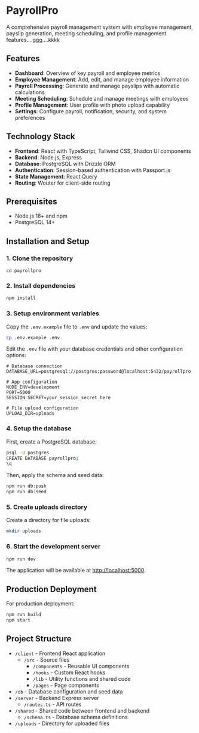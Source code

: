 # PayrollPro

A comprehensive payroll management system with employee management, payslip generation, meeting scheduling, and profile management features....ggg....kkkk

## Features

- **Dashboard**: Overview of key payroll and employee metrics
- **Employee Management**: Add, edit, and manage employee information
- **Payroll Processing**: Generate and manage payslips with automatic calculations
- **Meeting Scheduling**: Schedule and manage meetings with employees
- **Profile Management**: User profile with photo upload capability
- **Settings**: Configure payroll, notification, security, and system preferences

## Technology Stack

- **Frontend**: React with TypeScript, Tailwind CSS, Shadcn UI components
- **Backend**: Node.js, Express
- **Database**: PostgreSQL with Drizzle ORM
- **Authentication**: Session-based authentication with Passport.js
- **State Management**: React Query
- **Routing**: Wouter for client-side routing

## Prerequisites

- Node.js 18+ and npm
- PostgreSQL 14+

## Installation and Setup

### 1. Clone the repository

```
cd payrollpro
```

### 2. Install dependencies

```bash
npm install
```

### 3. Setup environment variables

Copy the `.env.example` file to `.env` and update the values:

```bash
cp .env.example .env
```

Edit the `.env` file with your database credentials and other configuration options:

```
# Database connection
DATABASE_URL=postgresql://postgres:password@localhost:5432/payrollpro

# App configuration
NODE_ENV=development
PORT=5000
SESSION_SECRET=your_session_secret_here

# File upload configuration
UPLOAD_DIR=uploads
```

### 4. Setup the database

First, create a PostgreSQL database:

```bash
psql -U postgres
CREATE DATABASE payrollpro;
\q
```

Then, apply the schema and seed data:

```bash
npm run db:push
npm run db:seed
```

### 5. Create uploads directory

Create a directory for file uploads:

```bash
mkdir uploads
```

### 6. Start the development server

```bash
npm run dev
```

The application will be available at [http://localhost:5000](http://localhost:5000).

## Production Deployment

For production deployment:

```bash
npm run build
npm start
```

## Project Structure

- `/client` - Frontend React application
  - `/src` - Source files
    - `/components` - Reusable UI components
    - `/hooks` - Custom React hooks
    - `/lib` - Utility functions and shared code
    - `/pages` - Page components
- `/db` - Database configuration and seed data
- `/server` - Backend Express server
  - `/routes.ts` - API routes
- `/shared` - Shared code between frontend and backend
  - `/schema.ts` - Database schema definitions
- `/uploads` - Directory for uploaded files

